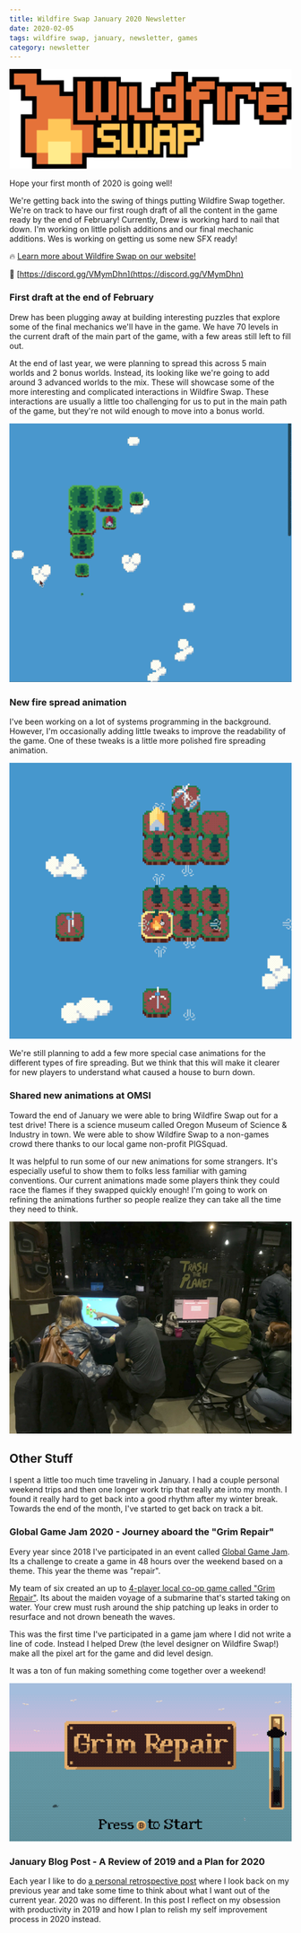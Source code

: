```yaml
---
title: Wildfire Swap January 2020 Newsletter
date: 2020-02-05
tags: wildfire swap, january, newsletter, games
category: newsletter
---
```


![./wildfire-title-with-logo-trimmed.png](./wildfire-title-with-logo-trimmed.png)

Hope your first month of 2020 is going well!

We're getting back into the swing of things putting Wildfire Swap together. We're on track to have our first rough draft of all the content in the game ready by the end of February! Currently, Drew is working hard to nail that down. I'm working on little polish additions and our final mechanic additions. Wes is working on getting us some new SFX ready!

🔥 [Learn more about Wildfire Swap on our website!](https://wildfire.fun)

💬 [https://discord.gg/VMymDhn](https://discord.gg/VMymDhn)

### First draft at the end of February

Drew has been plugging away at building interesting puzzles that explore some of the final mechanics we'll have in the game. We have 70 levels in the current draft of the main part of the game, with a few areas still left to fill out.

At the end of last year, we were planning to spread this across 5 main worlds and 2 bonus worlds. Instead, its looking like we're going to add around 3 advanced worlds to the mix. These will showcase some of the more interesting and complicated interactions in Wildfire Swap. These interactions are usually a little too challenging for us to put in the main path of the game, but they're not wild enough to move into a bonus world.

![./wildfire-g-fail.gif](./wildfire-g-fail.gif)

### New fire spread animation

I've been working on a lot of systems programming in the background. However, I'm occasionally adding little tweaks to improve the readability of the game. One of these tweaks is a little more polished fire spreading animation.

![./wildfire-fire-movement-tween.gif](./wildfire-fire-movement-tween.gif)

We're still planning to add a few more special case animations for the different types of fire spreading. But we think that this will make it clearer for new players to understand what caused a house to burn down.

### Shared new animations at OMSI

Toward the end of January we were able to bring Wildfire Swap out for a test drive! There is a science museum called Oregon Museum of Science & Industry in town. We were able to show Wildfire Swap to a non-games crowd there thanks to our local game non-profit PIGSquad.

It was helpful to run some of our new animations for some strangers. It's especially useful to show them to folks less familiar with gaming conventions. Our current animations made some players think they could race the flames if they swapped quickly enough! I'm going to work on refining the animations further so people realize they can take all the time they need to think.

![./OMSI_After_Dark_JAN_2020.jpeg](./OMSI_After_Dark_JAN_2020.jpeg)

## Other Stuff

I spent a little too much time traveling in January. I had a couple personal weekend trips and then one longer work trip that really ate into my month. I found it really hard to get back into a good rhythm after my winter break. Towards the end of the month, I've started to get back on track a bit.

### Global Game Jam 2020 - Journey aboard the "Grim Repair"

Every year since 2018 I've participated in an event called [Global Game Jam](https://globalgamejam.org/what-game-jam). Its a challenge to create a game in 48 hours over the weekend based on a theme. This year the theme was "repair".

My team of six created an up to [4-player local co-op game called "Grim Repair"](https://drewtooroo.itch.io/grim-repair). Its about the maiden voyage of a submarine that's started taking on water. Your crew must rush around the ship patching up leaks in order to resurface and not drown beneath the waves.

This was the first time I've participated in a game jam where I did not write a line of code. Instead I helped Drew (the level designer on Wildfire Swap!) make all the pixel art for the game and did level design.

It was a ton of fun making something come together over a weekend!

![./repair-sink-sequence.gif](./repair-sink-sequence.gif)

### January Blog Post - A Review of 2019 and a Plan for 2020

Each year I like to do [a personal retrospective post](https://ryankubik.com/blog/personal-retrospective-2020/) where I look back on my previous year and take some time to think about what I want out of the current year. 2020 was no different. In this post I reflect on my obsession with productivity in 2019 and how I plan to relish my self improvement process in 2020 instead.
